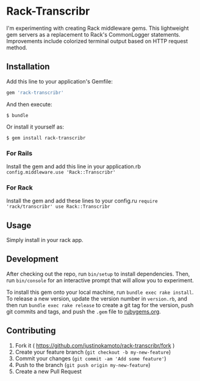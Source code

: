 # Rack-Transcribr

I'm experimenting with creating Rack middleware gems. This lightweight gem servers as a replacement to Rack's CommonLogger statements. Improvements include colorized terminal output based on HTTP request method.

## Installation

Add this line to your application's Gemfile:

```ruby
gem 'rack-transcribr'
```

And then execute:

    $ bundle

Or install it yourself as:

    $ gem install rack-transcribr

### For Rails

Install the gem and add this line in your application.rb
`config.middleware.use 'Rack::Transcribr'`

### For Rack

Install the gem and add these lines to your config.ru
`require 'rack/transcribr'
use Rack::Transcribr`

## Usage

Simply install in your rack app.

## Development

After checking out the repo, run `bin/setup` to install dependencies. Then, run `bin/console` for an interactive prompt that will allow you to experiment.

To install this gem onto your local machine, run `bundle exec rake install`. To release a new version, update the version number in `version.rb`, and then run `bundle exec rake release` to create a git tag for the version, push git commits and tags, and push the `.gem` file to [rubygems.org](https://rubygems.org).

## Contributing

1. Fork it ( https://github.com/justinokamoto/rack-transcribr/fork )
2. Create your feature branch (`git checkout -b my-new-feature`)
3. Commit your changes (`git commit -am 'Add some feature'`)
4. Push to the branch (`git push origin my-new-feature`)
5. Create a new Pull Request
